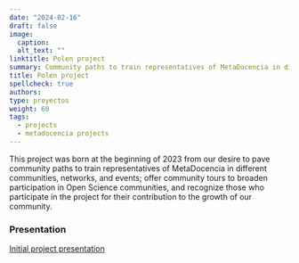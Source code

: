 ```yaml
---
date: "2024-02-16"
draft: false
image:
  caption: 
  alt_text: ""
linktitle: Polen project
summary: Community paths to train representatives of MetaDocencia in different communities, networks, and events.
title: Polen project
spellcheck: true
authors: 
type: proyectos
weight: 60
tags:
  - projects
  - metadocencia projects
---
```


This project was born at the beginning of 2023 from our desire to pave community paths to train representatives of MetaDocencia in different communities, networks, and events; offer community tours to broaden participation in Open Science communities, and recognize those who participate in the project for their contribution to the growth of our community.

### Presentation

[Initial project presentation](https://docs.google.com/presentation/d/1nkfA4GI29CW1mAK6hA4BC-jZb0CmkUOwjERpH5qP02k/edit#slide=id.g1ec323887ac_2_58 "Polen project presentation")





